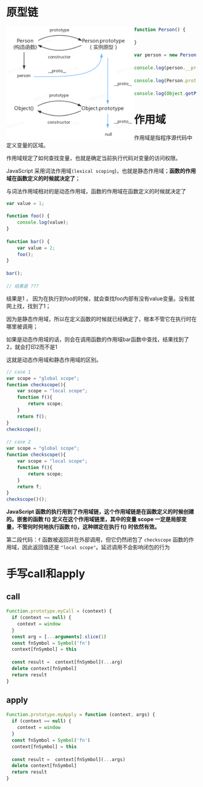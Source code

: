 # 原型链

<img src="../imgs/原型链.png" style="height: 300px; float: left" alt="原型链"  />

```js
function Person() {

}

var person = new Person();

console.log(person.__proto__ == Person.prototype) // true

console.log(Person.prototype.constructor == Person) // true

console.log(Object.getPrototypeOf(person) === Person.prototype) // true
```

# 作用域

作用域是指程序源代码中定义变量的区域。

作用域规定了如何查找变量，也就是确定当前执行代码对变量的访问权限。

JavaScript 采用词法作用域`(lexical scoping`)，也就是静态作用域；**函数的作用域在函数定义的时候就决定了**；



与词法作用域相对的是动态作用域，函数的作用域在函数定义的时候就决定了

```js
var value = 1;

function foo() {
    console.log(value);
}

function bar() {
    var value = 2;
    foo();
}

bar();

// 结果是 ???
```

结果是1 ， 因为在执行到foo的时候，就会查找foo内部有没有value变量。没有就网上找，找到了1；

因为是静态作用域，所以在定义函数的时候就已经确定了，根本不管它在执行时在哪里被调用；

如果是动态作用域的话，则会在调用函数的作用域bar函数中查找，结果找到了2，就会打印2而不是1

这就是动态作用域和静态作用域的区别。



```js
// case 1
var scope = "global scope";
function checkscope(){
    var scope = "local scope";
    function f(){
        return scope;
    }
    return f();
}
checkscope();

// case 2
var scope = "global scope";
function checkscope(){
    var scope = "local scope";
    function f(){
        return scope;
    }
    return f;
}
checkscope()();
```

**JavaScript 函数的执行用到了作用域链，这个作用域链是在函数定义的时候创建的。嵌套的函数 f() 定义在这个作用域链里，其中的变量 scope 一定是局部变量，不管何时何地执行函数 f()，这种绑定在执行 f() 时依然有效。**

第二段代码：`f` 函数被返回并在外部调用，但它仍然闭包了 `checkscope` 函数的作用域，因此返回值还是 `"local scope"`。延迟调用不会影响闭包的行为



# 手写call和apply

## call

```js
Function.prototype.myCall = (context) {
  if (context == null) {
    context = window
  }
  const arg = [...arguments].slice(1)
  const fnSymbol = Symbol('fn')
  context[fnSymbol] = this
  
  const result =  context[fnSymbol](...arg)
  delete context[fnSymbol]
  return result
}
```



## apply

```js
Function.prototype.myApply = function (context, args) {
  if (context == null) {
    context = window
  }
  const fnSymbol = Symbol('fn')
  context[fnSymbol] = this
  
  const result =  context[fnSymbol](...args)
  delete context[fnSymbol]
  return result
}
```



